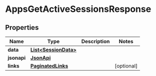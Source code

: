 

# AppsGetActiveSessionsResponse


## Properties

| Name | Type | Description | Notes |
|------------ | ------------- | ------------- | -------------|
|**data** | [**List&lt;SessionData&gt;**](SessionData.md) |  |  |
|**jsonapi** | [**JsonApi**](JsonApi.md) |  |  |
|**links** | [**PaginatedLinks**](PaginatedLinks.md) |  |  [optional] |



